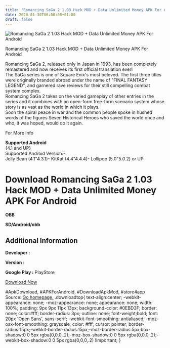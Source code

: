 ```yaml
---
title: 'Romancing SaGa 2 1.03 Hack MOD + Data Unlimited Money APK For Android'
date: 2020-01-30T06:00:00+01:00
draft: false
---
```


![Romancing SaGa 2 1.03 Hack MOD + Data Unlimited Money APK For Android](https://i1.wp.com/apkhome.net/wp-content/uploads/2017/05/Romancing-SaGa-2-1.03.png "Romancing SaGa 2 1.03 Hack MOD + Data Unlimited Money APK For Android")

  

Romancing SaGa 2 1.03 Hack MOD + Data Unlimited Money APK For Android

Romancing SaGa 2, released only in Japan in 1993, has been completely remastered and now receives its first official translation ever!  
The SaGa series is one of Square Enix's most beloved. The first three titles were originally branded abroad under the name of "FINAL FANTASY LEGEND", and garnered rave reviews for their still compelling combat system complex.  
Romancing SaGa 2 takes on the varied gameplay of other entries in the series and it combines with an open-form free-form scenario system whose story is as vast as the world in which it plays.  
Soon the spiral peace in war and the common people spoke in hushed words of the figures Seven Historical Heroes who saved the world once and who, it was hoped, would do it again.

For More Info

**Supported Android**  
{4.1 and UP}  
Supported Android Version:-  
Jelly Bean (4.1"4.3.1)- KitKat (4.4"4.4.4)- Lollipop (5.0"5.0.2) or UP

Download Romancing SaGa 2 1.03 Hack MOD + Data Unlimited Money APK For Android
==============================================================================

**OBB**

**SD/Android/obb**

Additional Information
----------------------

**Developer :**

**Version :**

**Google Play :** PlayStore

  

[Download Now](https://store4app.co/post/romancing-saga-2-1-03-hack-mod-data-unlimited-money-apk-for-android_1573671226)

  
#ApkDownload, #APKForAndroid, #DownloadApkMod, #store4app  
Source: [Go homepage.](https://store4app.co/post/romancing-saga-2-1-03-hack-mod-data-unlimited-money-apk-for-android_1573671226) .downloadtop{ text-align:center; -webkit-appearance: none; -moz-appearance: none; appearance: none; width: 100%; padding: 9px 9px 11px 13px; background-color: #0EBD3F; border: none; color:#fff; border-radius: 3px; outline: none; font-weight;bold; font: 20px 'Open Sans', sans-serif; -webkit-font-smoothing: antialiased; -moz-osx-font-smoothing: grayscale; color: #fff; cursor: pointer; border-radius:15px;-webkit-border-radius:15px;-moz-border-radius:5px;box-shadow:0 0 5px rgba(0,0,0,.2);-moz-box-shadow:0 0 5px rgba(0,0,0,.2);-webkit-box-shadow:0 0 5px rgba(0,0,0,.2) !important; }